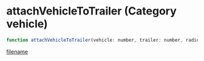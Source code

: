 # attachVehicleToTrailer (Category vehicle)

```js
function attachVehicleToTrailer(vehicle: number, trailer: number, radius: number): void
```

[filename](attachVehicleToTrailer_m.md ':include')
